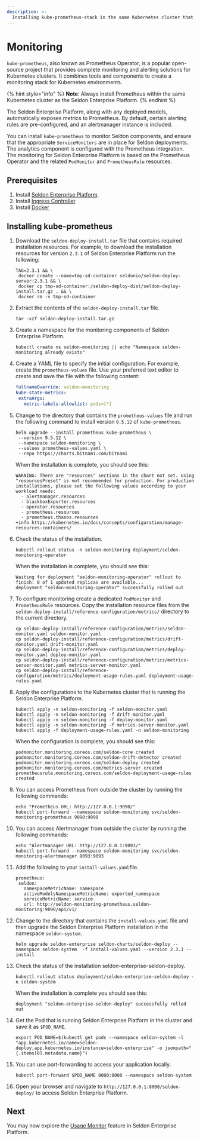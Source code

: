 ```yaml
---
description: >-
  Installing kube-prometheus-stack in the same Kubernetes cluster that hosts the Seldon Enterprise Platform.
---
```


# Monitoring

`kube-prometheus`, also known as Prometheus Operator, is a popular open-source project that provides complete monitoring and alerting solutions for Kubernetes clusters. It combines tools and components to create a monitoring stack for Kubernetes environments.

{% hint style="info" %}
**Note**: Always install Prometheus within the same Kubernetes cluster as the Seldon Enterprise Platform.
{% endhint %}

The Seldon Enterprise Platform, along with any deployed models, automatically exposes metrics to Prometheus. By default, certain alerting rules are pre-configured, and an alertmanager instance is included.

You can install `kube-prometheus` to monitor Seldon components, and ensure that the appropriate `ServiceMonitors` are in place for Seldon deployments. The analytics component is configured with the Prometheus integration. The monitoring for Seldon Enterprise Platform is based on the Prometheus Operator and the related `PodMonitor` and `PrometheusRule` resources. 

## Prerequisites

1. Install [Seldon Enterprise Platform](../seldon-enterprise-platform.md).
2. Install [Ingress Controller](../ingress-controller/).
3. Install [Docker](https://docs.docker.com/engine/install/)

## Installing kube-prometheus

1. Download the `seldon-deploy-install.tar` file that contains required installation resources. For example, to download the installation resources for version `2.3.1` of Seldon Enterprise Platform run the following:
   ```
   TAG=2.3.1 && \
    docker create --name=tmp-sd-container seldonio/seldon-deploy-server:2.3.1 && \
    docker cp tmp-sd-container:/seldon-deploy-dist/seldon-deploy-install.tar.gz . && \
    docker rm -v tmp-sd-container
   ```
1. Extract the contents of the `seldon-deploy-install.tar` file.
   ```
   tar -xzf seldon-deploy-install.tar.gz
   ```
1. Create a namespace for the monitoring components of Seldon Enterprise Platform.
   ```
   kubectl create ns seldon-monitoring || echo "Namespace seldon-monitoring already exists"
   ```
1. Create a YAML file to specify the initial configuration. For example, create the `prometheus-values` file. Use your preferred text editor to create and save the file with the following content:

    ```yaml
    fullnameOverride: seldon-monitoring
    kube-state-metrics:
     extraArgs:
       metric-labels-allowlist: pods=[*]
    ```      
1. Change to the directory that contains the `prometheus-values` file and run the following command to install version `9.5.12` of `kube-prometheus`. 
   ```
   helm upgrade --install prometheus kube-prometheus \
    --version 9.5.12 \
    --namespace seldon-monitoring \
    --values prometheus-values.yaml \
    --repo https://charts.bitnami.com/bitnami
    ```
   When the installation is complete, you should see this:
   ```
   WARNING: There are "resources" sections in the chart not set. Using "resourcesPreset" is not recommended for production. For production installations, please set the following values according to your workload needs:
     - alertmanager.resources
     - blackboxExporter.resources
     - operator.resources
     - prometheus.resources
     - prometheus.thanos.resources
   +info https://kubernetes.io/docs/concepts/configuration/manage-resources-containers/

   ```
1. Check the status of the installation.
   ```
   kubectl rollout status -n seldon-monitoring deployment/seldon-monitoring-operator
   ```
   When the installation is complete, you should see this:
   ```
   Waiting for deployment "seldon-monitoring-operator" rollout to finish: 0 of 1 updated replicas are available...
   deployment "seldon-monitoring-operator" successfully rolled out
   ```
1. To configure monitoring create a dedicated `PodMonitor` and `PrometheusRule` resources. Copy the installation resource files from the `seldon-deploy-install/reference-configuration/metrics/` directory to the current directory.
   ```
   cp seldon-deploy-install/reference-configuration/metrics/seldon-monitor.yaml seldon-monitor.yaml
   cp seldon-deploy-install/reference-configuration/metrics/drift-monitor.yaml drift-monitor.yaml
   cp seldon-deploy-install/reference-configuration/metrics/deploy-monitor.yaml deploy-monitor.yaml
   cp seldon-deploy-install/reference-configuration/metrics/metrics-server-monitor.yaml metrics-server-monitor.yaml
   cp seldon-deploy-install/reference-configuration/metrics/deployment-usage-rules.yaml deployment-usage-rules.yaml
   ```
1. Apply the configurations to the Kubernetes cluster that is running the Seldon Enterprise Platform.
   ```
   kubectl apply -n seldon-monitoring -f seldon-monitor.yaml
   kubectl apply -n seldon-monitoring -f drift-monitor.yaml
   kubectl apply -n seldon-monitoring -f deploy-monitor.yaml
   kubectl apply -n seldon-monitoring -f metrics-server-monitor.yaml
   kubectl apply -f deployment-usage-rules.yaml -n seldon-monitoring
   ```
   When the configuration is complete, you should see this:
   ```
   podmonitor.monitoring.coreos.com/seldon-core created
   podmonitor.monitoring.coreos.com/seldon-drift-detector created
   podmonitor.monitoring.coreos.com/seldon-deploy created
   podmonitor.monitoring.coreos.com/metrics-server created
   prometheusrule.monitoring.coreos.com/seldon-deployment-usage-rules created
   ```
1. You can access Prometheus from outside the cluster by running the following commands:

    ```
    echo "Prometheus URL: http://127.0.0.1:9090/"
    kubectl port-forward --namespace seldon-monitoring svc/seldon-monitoring-prometheus 9090:9090
    ```

1. You can access Alertmanager from outside the cluster by running the following commands:

    ```
    echo "Alertmanager URL: http://127.0.0.1:9093/"
    kubectl port-forward --namespace seldon-monitoring svc/seldon-monitoring-alertmanager 9093:9093
    ```
1. Add the following to your `install-values.yaml`file.
    ```
    prometheus:
     seldon:
       namespaceMetricName: namespace
       activeModelsNamespaceMetricName: exported_namespace
       serviceMetricName: service
       url: http://seldon-monitoring-prometheus.seldon-monitoring:9090/api/v1/
   ```
1.  Change to the directory that contains the `install-values.yaml` file and then upgrade the Seldon Enterprise Platform installation in the namespace `seldon-system`.

    ```
    helm upgrade seldon-enterprise seldon-charts/seldon-deploy --namespace seldon-system  -f install-values.yaml --version 2.3.1 --install
    ```
1.  Check the status of the installation seldon-enterprise-seldon-deploy.

    ```
    kubectl rollout status deployment/seldon-enterprise-seldon-deploy -n seldon-system
    ```

    When the installation is complete you should see this:

    ```
    deployment "seldon-enterprise-seldon-deploy" successfully rolled out
    ```
1.  Get the Pod that is running Seldon Enterprise Platform in the cluster and save it as `$POD_NAME`.

    ```
    export POD_NAME=$(kubectl get pods --namespace seldon-system -l "app.kubernetes.io/name=seldon-deploy,app.kubernetes.io/instance=seldon-enterprise" -o jsonpath="{.items[0].metadata.name}")
    ```
1.  You can use port-forwarding to access your application locally.

    ```
    kubectl port-forward $POD_NAME 8000:8000 --namespace seldon-system
    ```
1. Open your browser and navigate to `http://127.0.0.1:8000/seldon-deploy/` to access Seldon Enterprise Platform.

## Next
You may now explore the [Usage Monitor](https://deploy.seldon.io/en/v2.3/contents/operations/usage-monitoring/index.html) feature in Seldon Enterprise Platform.
      

